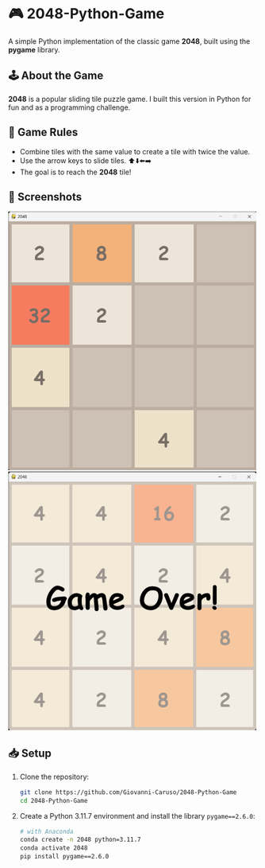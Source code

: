 # 🎮 2048-Python-Game 
A simple Python implementation of the classic game **2048**, built using the **pygame** library.

## 🕹️ About the Game
**2048** is a popular sliding tile puzzle game. I built this version in Python for fun and as a programming challenge. 

## 📝 Game Rules
* Combine tiles with the same value to create a tile with twice the value. 
* Use the arrow keys to slide tiles. ⬆️⬇️⬅️➡️
* The goal is to reach the **2048** tile! 

## 📸 Screenshots
<img src="images/game.png" alt="Game" width="500">

<img src="images/game_over.png" alt="Game Over" width="500">

## 📥 Setup
1. Clone the repository:
    ```bash
    git clone https://github.com/Giovanni-Caruso/2048-Python-Game 
    cd 2048-Python-Game 
    ```

2. Create a Python 3.11.7 environment and install the library `pygame==2.6.0`:
    ```bash
    # with Anaconda
    conda create -n 2048 python=3.11.7
    conda activate 2048
    pip install pygame==2.6.0
    ```
  